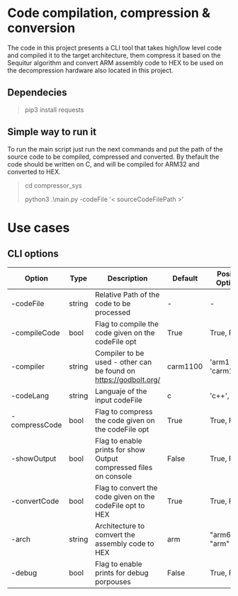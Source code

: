 # Code compilation, compression & conversion

The code in this project presents a CLI tool that takes high/low level code and compiled it to the target architecture, them compress it based on the Sequitur algorithm and convert ARM assembly code to HEX to be used on the decompression hardware also located in this project.

## Dependecies 

> pip3 install requests

## Simple way to run it

To run the main script just run the next commands and put the path of the source code to be compiled, compressed and converted. By thefault the code should be written on C, and will be compiled for ARM32 and converted to HEX.

> cd compressor_sys
>
> python3 .\main.py -codeFile '< sourceCodeFilePath >'

# Use cases

## CLI options

| Option | Type | Description | Default | Posible Options |
| ----------- | ----------- | ----------- | ----------- | ----------- |
| -codeFile | string | Relative Path of the code to be processed | - | - |
| -compileCode | bool | Flag to compile the code given on the codeFile opt | True | True, False |
| -compiler | string | Compiler to be used - other can be found on https://godbolt.org/ | carm1100 | 'arm1100', 'carm1100' |
| -codeLang | string | Languaje of the input codeFile | c | 'c++', 'c' |
| -compressCode | bool | Flag to compress the code given on the codeFile opt | True | True, False |
| -showOutput | bool | Flag to enable prints for show Output compressed files on console | False | True, False |
| -convertCode | bool | Flag to convert the code given on the codeFile opt to HEX | True | True, False |
| -arch | string | Architecture to comvert the assembly code to HEX | arm | "arm64", "arm" |
| -debug | bool | Flag to enable prints for debug porpouses | False | True, False |





